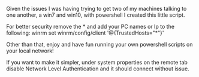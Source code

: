 Given the issues I was having trying to get two of my machines talking to one another, a win7 and win10, with powershell I created this little script.

For better security remove the * and add your PC names or Ip to the following:
winrm set winrm/config/client '@{TrustedHosts="*"}'

Other than that, enjoy and have fun running your own powershell scripts on your local network!


If you want to make it simpler, under system properties on the remote tab disable Network Level Authentication and it should connect without issue.
